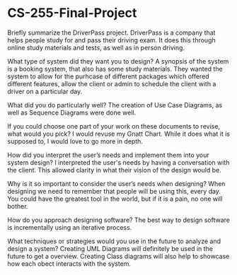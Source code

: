 # CS-255-Final-Project

Briefly summarize the DriverPass project.
DriverPass is a company that helps people study for and pass their driving exam. It does this through online study materials and tests, as well as in person driving.

What type of system did they want you to design?
A synopsis of the system is a booking system, that also has some study materials. They wanted the system to allow for the purhcase of different packages which offered different features, allow the client or admin to schedule the client with a driver on a particular day.

What did you do particularly well?
The creation of Use Case Diagrams, as well as Sequence Diagrams were done well.

If you could choose one part of your work on these documents to revise, what would you pick? 
I would revuse my Gnatt Chart. While it does what it is supposed to, I would love to go more in depth.

How did you interpret the user’s needs and implement them into your system design? 
I interpreted the user's needs by having a conversation with the client. This allowed clarity in what their vision of the design would be. 

Why is it so important to consider the user’s needs when designing?
When designing we need to remember that people will be using this, every day. You could have the greatest tool in the world, but if it is a pain, no one will bother.

How do you approach designing software? 
The best way to design software is incrementally using an iterative process.

What techniques or strategies would you use in the future to analyze and design a system?
Creating UML Diagrams will definitely be used in the future to get a overview. Creating Class diagrams will also help to showcase how each obect interacts with the system.
